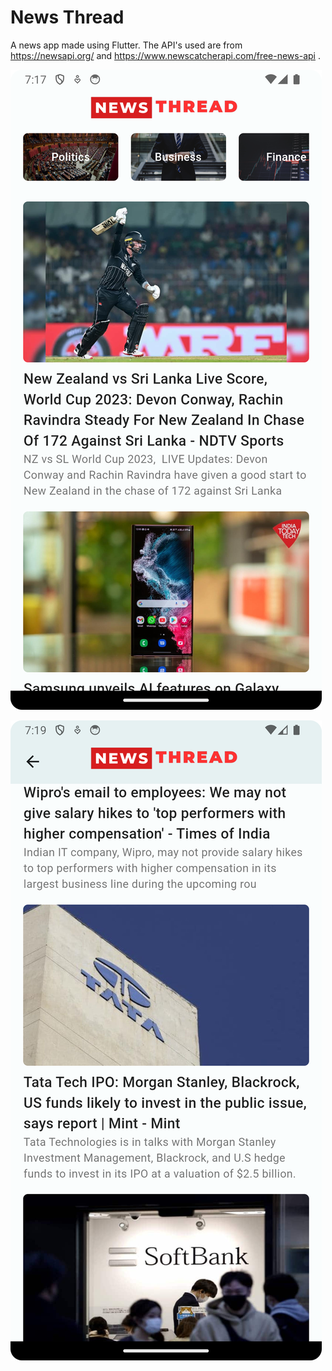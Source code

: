 # News Thread
A news app made using Flutter.
The API's used are from https://newsapi.org/ and https://www.newscatcherapi.com/free-news-api .


![Alt text](Screenshot_20231110_191721.png)

![Alt text](Screenshot_20231110_191933.png)